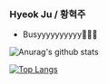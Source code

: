 ### Hyeok Ju / 황혁주

- Busyyyyyyyyyy🧔🏻‍♂️

![Anurag's github stats](https://github-readme-stats.vercel.app/api?username=98hhjoo)

[![Top Langs](https://github-readme-stats.vercel.app/api/top-langs/?username=98hhjoo&layout=compact)](https://github.com/anuraghazra/github-readme-stats)
